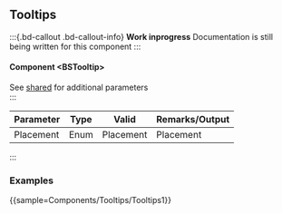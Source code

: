 ﻿## Tooltips
:::{.bd-callout .bd-callout-info}
**Work inprogress** Documentation is still being written for this component
:::
#### Component \<BSTooltip\>
See [shared](layout/shared) for additional parameters    
:::

| Parameter   | Type           | Valid          | Remarks/Output | 
|-------------|----------------|----------------|----------------|
| Placement   | Enum           | Placement      | Placement      | {.table-striped}

:::

### Examples

{{sample=Components/Tooltips/Tooltips1}}
